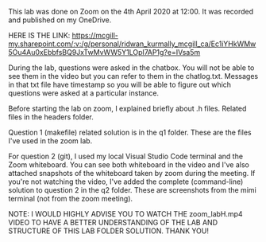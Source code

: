 This lab was done on Zoom on the 4th April 2020 at 12:00.
It was recorded and published on my OneDrive.


HERE IS THE LINK: https://mcgill-my.sharepoint.com/:v:/g/personal/ridwan_kurmally_mcgill_ca/Ec1iYHkWMw5Ou4Au0xEbbfsBQ9JxTwMvWW5Y1LOpI7AP1g?e=IVsa5m


During the lab, questions were asked in the chatbox. You will not be able to see them in the video but you can refer to them in the chatlog.txt. Messages in that txt file have timestamp so you will be able to figure out which questions were asked at a particular instance.


Before starting the lab on zoom, I explained briefly about .h files. Related files in the headers folder.


Question 1 (makefile) related solution is in the q1 folder. These are the files I've used in the zoom lab.


For question 2 (git), I used my local Visual Studio Code terminal and the Zoom whiteboard. You can see both whiteboard in the video and I've also attached snapshots of the whiteboard taken by zoom during the meeting.
If you're not watching the video, I've added the complete (command-line) solution to question 2 in the q2 folder. These are screenshots from the mimi terminal (not from the zoom meeting).


NOTE: I WOULD HIGHLY ADVISE YOU TO WATCH THE zoom_labH.mp4 VIDEO TO HAVE A BETTER UNDERSTANDING OF THE LAB AND STRUCTURE OF THIS LAB FOLDER SOLUTION. THANK YOU!